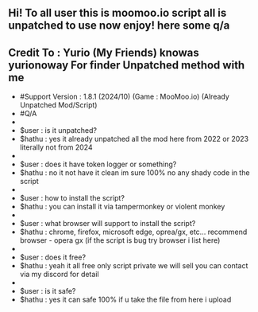 Hi! To all user this is moomoo.io script all is unpatched to use now enjoy! here some q/a
-
Credit To : Yurio (My Friends) knowas yurionoway For finder Unpatched method with me
-
- #Support Version : 1.8.1 (2024/10) (Game : MooMoo.io) (Already Unpatched Mod/Script)
- #Q/A
-
- $user : is it unpatched?
- $hathu : yes it already unpatched all the mod here from 2022 or 2023 literally not from 2024
-
- $user : does it have token logger or something?
- $hathu : no it not have it clean im sure 100% no any shady code in the script
-
- $user : how to install the script?
- $hathu : you can install it via tampermonkey or violent monkey
-
- $user : what browser will support to install the script?
- $hathu : chrome, firefox, microsoft edge, oprea/gx, etc... recommend browser - opera gx (if the script is bug try browser i list here)
-
- $user : does it free?
- $hathu : yeah it all free only script private we will sell you can contact via my discord for detail
-
- $user : is it safe?
- $hathu : yes it can safe 100% if u take the file from here i upload


